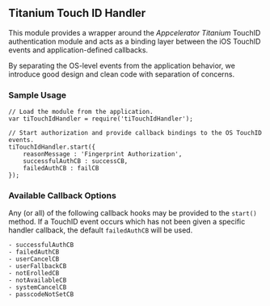 ## Titanium Touch ID Handler
This module provides a wrapper around the _Appcelerator Titanium_ TouchID authentication module and acts as a binding layer between the iOS TouchID events and application-defined callbacks.

By separating the OS-level events from the application behavior, we introduce good design and clean code with separation of concerns.

### Sample Usage
```
// Load the module from the application.
var tiTouchIdHandler = require('tiTouchIdHandler');

// Start authorization and provide callback bindings to the OS TouchID events.
tiTouchIdHandler.start({
    reasonMessage : 'Fingerprint Authorization',
    successfulAuthCB : successCB,
    failedAuthCB : failCB
});
```

### Available Callback Options
Any (or all) of the following callback hooks may be provided to the `start()` method.
If a TouchID event occurs which has not been given a specific handler callback, the default `failedAuthCB` will be used.
```
- successfulAuthCB
- failedAuthCB
- userCancelCB
- userFallbackCB
- notErolledCB
- notAvailableCB
- systemCancelCB
- passcodeNotSetCB
```

